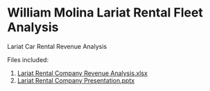 # William Molina Lariat Rental Fleet Analysis
Lariat Car Rental Revenue Analysis

Files included:
1. <a href="https://github.com/wlmolina/wmolina-Rental-Fleet-Analysis/blob/master/Lariat-Profiltability-Analysis-TB.xlsx">Lariat Rental Company Revenue Analysis.xlsx</a>
2. <a href="https://github.com/wlmolina/wmolina-Rental-Fleet-Analysis/blob/master/Lariat-Presentation_REV1.pptx">Lariat Rental Company Presentation.pptx<a/>
